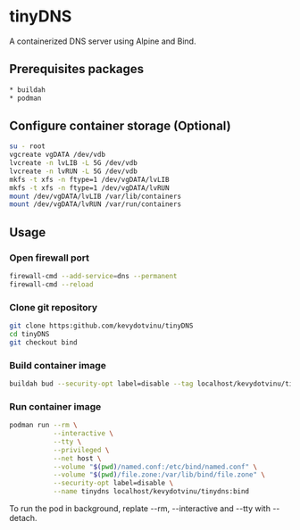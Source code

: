 # tinyDNS
A containerized DNS server using Alpine and Bind.

## Prerequisites packages
```bash
* buildah
* podman
```

## Configure container storage (Optional)
```bash
su - root
vgcreate vgDATA /dev/vdb
lvcreate -n lvLIB -L 5G /dev/vdb
lvcreate -n lvRUN -L 5G /dev/vdb
mkfs -t xfs -n ftype=1 /dev/vgDATA/lvLIB
mkfs -t xfs -n ftype=1 /dev/vgDATA/lvRUN
mount /dev/vgDATA/lvLIB /var/lib/containers
mount /dev/vgDATA/lvRUN /var/run/containers
```

## Usage
### Open firewall port
```bash
firewall-cmd --add-service=dns --permanent
firewall-cmd --reload
```

### Clone git repository
```bash
git clone https:github.com/kevydotvinu/tinyDNS
cd tinyDNS
git checkout bind
```

### Build container image
```bash
buildah bud --security-opt label=disable --tag localhost/kevydotvinu/tinydns:bind .
```

### Run container image
```bash
podman run --rm \
           --interactive \
           --tty \
           --privileged \
           --net host \
           --volume "$(pwd)/named.conf:/etc/bind/named.conf" \
           --volume "$(pwd)/file.zone:/var/lib/bind/file.zone" \
           --security-opt label=disable \
           --name tinydns localhost/kevydotvinu/tinydns:bind
```
To run the pod in background, replate --rm, --interactive and --tty with --detach.

